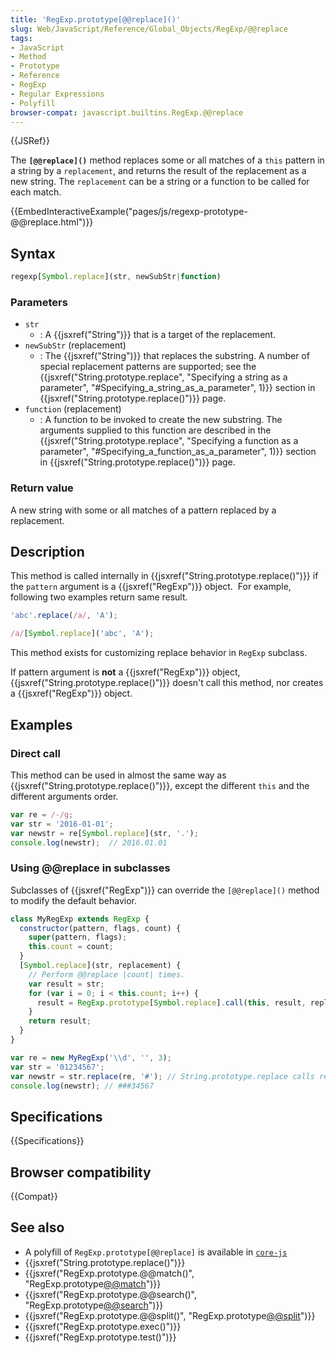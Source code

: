 ```yaml
---
title: 'RegExp.prototype[@@replace]()'
slug: Web/JavaScript/Reference/Global_Objects/RegExp/@@replace
tags:
- JavaScript
- Method
- Prototype
- Reference
- RegExp
- Regular Expressions
- Polyfill
browser-compat: javascript.builtins.RegExp.@@replace
---
```

{{JSRef}}

The **`[@@replace]()`** method replaces some or all matches of a `this` pattern
in a string by a `replacement`, and returns the result of the replacement as a
new string. The `replacement` can be a string or a function to be called for
each match.

{{EmbedInteractiveExample("pages/js/regexp-prototype-@@replace.html")}}

## Syntax

```js
regexp[Symbol.replace](str, newSubStr|function)
```

### Parameters

*   `str`
    *   : A {{jsxref("String")}} that is a target of the replacement.
*   `newSubStr` (replacement)
    *   : The {{jsxref("String")}} that replaces the substring. A number of
        special replacement patterns are supported; see the
        {{jsxref("String.prototype.replace",
    "Specifying a string as a parameter", "#Specifying_a_string_as_a_parameter", 1)}}
        section in {{jsxref("String.prototype.replace()")}} page.
*   `function` (replacement)
    *   : A function to be invoked to create the new substring. The arguments
        supplied to this function are described in the
        {{jsxref("String.prototype.replace", "Specifying a
    function as a parameter", "#Specifying_a_function_as_a_parameter", 1)}}
        section in {{jsxref("String.prototype.replace()")}} page.

### Return value

A new string with some or all matches of a pattern replaced by a replacement.

## Description

This method is called internally in
{{jsxref("String.prototype.replace()")}} if the `pattern` argument
is a {{jsxref("RegExp")}} object.  For example, following two examples
return same result.

```js
'abc'.replace(/a/, 'A');

/a/[Symbol.replace]('abc', 'A');
```

This method exists for customizing replace behavior in `RegExp` subclass.

If pattern argument is **not** a {{jsxref("RegExp")}} object,
{{jsxref("String.prototype.replace()")}} doesn't call this method,
nor creates a {{jsxref("RegExp")}} object.

## Examples

### Direct call

This method can be used in almost the same way as
{{jsxref("String.prototype.replace()")}}, except the different
`this` and the different arguments order.

```js
var re = /-/g;
var str = '2016-01-01';
var newstr = re[Symbol.replace](str, '.');
console.log(newstr);  // 2016.01.01
```

### Using @@replace in subclasses

Subclasses of {{jsxref("RegExp")}} can override the `[@@replace]()`
method to modify the default behavior.

```js
class MyRegExp extends RegExp {
  constructor(pattern, flags, count) {
    super(pattern, flags);
    this.count = count;
  }
  [Symbol.replace](str, replacement) {
    // Perform @@replace |count| times.
    var result = str;
    for (var i = 0; i < this.count; i++) {
      result = RegExp.prototype[Symbol.replace].call(this, result, replacement);
    }
    return result;
  }
}

var re = new MyRegExp('\\d', '', 3);
var str = '01234567';
var newstr = str.replace(re, '#'); // String.prototype.replace calls re[@@replace].
console.log(newstr); // ###34567
```

## Specifications

{{Specifications}}

## Browser compatibility

{{Compat}}

## See also

*   A polyfill of `RegExp.prototype[@@replace]` is available in
    [`core-js`](https://github.com/zloirock/core-js#ecmascript-string-and-regexp)
*   {{jsxref("String.prototype.replace()")}}
*   {{jsxref("RegExp.prototype.@@match()", "RegExp.prototype[@@match]()")}}
*   {{jsxref("RegExp.prototype.@@search()", "RegExp.prototype[@@search]()")}}
*   {{jsxref("RegExp.prototype.@@split()", "RegExp.prototype[@@split]()")}}
*   {{jsxref("RegExp.prototype.exec()")}}
*   {{jsxref("RegExp.prototype.test()")}}
